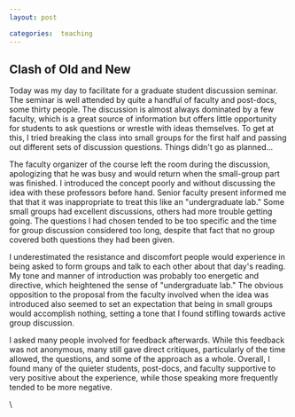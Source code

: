 ```yaml
---
layout: post

categories:  teaching
---
```






 





Clash of Old and New
--------------------

Today was my day to facilitate for a graduate student discussion
seminar. The seminar is well attended by quite a handful of faculty and
post-docs, some thirty people. The discussion is almost always dominated
by a few faculty, which is a great source of information but offers
little opportunity for students to ask questions or wrestle with ideas
themselves. To get at this, I tried breaking the class into small groups
for the first half and passing out different sets of discussion
questions. Things didn't go as planned...

The faculty organizer of the course left the room during the discussion,
apologizing that he was busy and would return when the small-group part
was finished. I introduced the concept poorly and without discussing the
idea with these professors before hand. Senior faculty present informed
me that that it was inappropriate to treat this like an "undergraduate
lab." Some small groups had excellent discussions, others had more
trouble getting going. The questions I had chosen tended to be too
specific and the time for group discussion considered too long, despite
that fact that no group covered both questions they had been given.

I underestimated the resistance and discomfort people would experience
in being asked to form groups and talk to each other about that day's
reading. My tone and manner of introduction was probably too energetic
and directive, which heightened the sense of "undergraduate lab." The
obvious opposition to the proposal from the faculty involved when the
idea was introduced also seemed to set an expectation that being in
small groups would accomplish nothing, setting a tone that I found
stifling towards active group discussion.

I asked many people involved for feedback afterwards. While this
feedback was not anonymous, many still gave direct critiques,
particularly of the time allowed, the questions, and some of the
approach as a whole. Overall, I found many of the quieter students,
post-docs, and faculty supportive to very positive about the experience,
while those speaking more frequently tended to be more negative.

\

